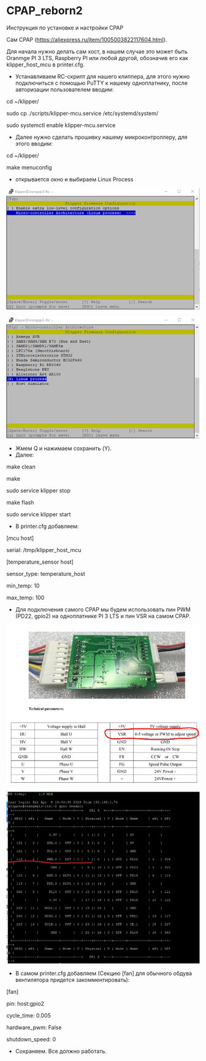 # CPAP_reborn2

Инструкция по установке и настройки CPAP

Сам CPAP (https://aliexpress.ru/item/1005003822117604.html).

Для начала нужно делать сам хост, в нашем случае это может быть Oranmge PI 3 LTS, Raspberry PI или любой другой, обозначив его как klipper_host_mcu в printer.cfg.
- Устанавливаем RC-скрипт для нашего клиппера, для этого нужно подключиться с помощью PuTTY к нашему одноплатнику, после авторизации пользователем вводим:

cd ~/klipper/

sudo cp ./scripts/klipper-mcu.service /etc/systemd/system/

sudo systemctl enable klipper-mcu.service

- Далее нужно сделать прошивку нашему микроконтроллеру, для этого вводим:

cd ~/klipper/

make menuconfig

- открывается окно и выбираем Linux Process

![](https://github.com/airolove/CPAP_reborn2/blob/main/%D0%A1%D0%BD%D0%B8%D0%BC%D0%BE%D0%BA%20%D1%8D%D0%BA%D1%80%D0%B0%D0%BD%D0%B0%202023-04-29%20231704.png)

![](https://github.com/airolove/CPAP_reborn2/blob/main/%D0%A1%D0%BD%D0%B8%D0%BC%D0%BE%D0%BA%20%D1%8D%D0%BA%D1%80%D0%B0%D0%BD%D0%B0%202023-04-29%20231722.png)

- Жмем Q и нажимаем сохранить (Y).
- Далее:

make clean

make

sudo service klipper stop

make flash

sudo service klipper start

- В printer.cfg добавляем:

[mcu host]

serial: /tmp/klipper_host_mcu

[temperature_sensor host]

sensor_type: temperature_host

min_temp: 10

max_temp: 100

- Для подключения самого CPAP мы будем использовать пин PWM (PD22, gpio2) на одноплатнике PI 3 LTS и пин VSR на самом CPAP.

![](https://github.com/airolove/CPAP_reborn2/blob/main/%D0%A1%D0%BD%D0%B8%D0%BC%D0%BE%D0%BA%20%D1%8D%D0%BA%D1%80%D0%B0%D0%BD%D0%B0%202023-04-29%20232913.png)

![](https://github.com/airolove/CPAP_reborn2/blob/main/photo1680981407.jpeg)

- В самом printer.cfg добавляем (Секцию [fan] для обычного обдува вентилятора придется закомментировать):

[fan]

pin: host:gpio2

cycle_time: 0.005

hardware_pwm: False

shutdown_speed: 0

- Сохраняем. Все должно работать.

